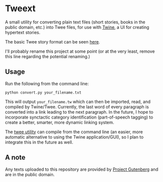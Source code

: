 # Tweext

A small utility for converting plain text files (short stories, books in the public domain, etc.) into Twee files, for use with [Twine](http://twinery.org/), a UI for creating hypertext stories.

The basic Twee story format can be seen [here](http://twinery.org/wiki/writing_source_code_files).

I'll probably rename this project at some point (or at the very least, remove this line regarding the potential renaming.)

## Usage

Run the following from the command line:

    python convert.py your_filename.txt

This will output ``your_filename.tw`` which can then be imported, read, and compiled by Twine/Twee. Currently, the last word of every paragraph is converted into a link leading to the next paragraph. In the future, I hope to incorporate synctactic category identification (part-of-speech tagging) to create a better, smarter, more dynamic linking system.

The [twee utility](https://github.com/tweecode/twee) can compile from the command line (an easier, more automatic alternative to using the Twine application/GUI), so I plan to integrate this in the future as well.

## A note

Any texts uploaded to this repository are provided by [Project Gutenberg](http://www.gutenberg.org/) and are in the public domain.